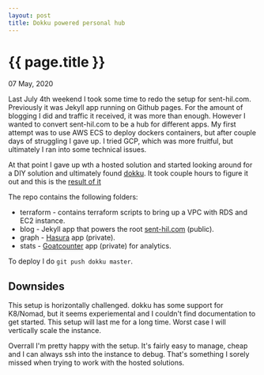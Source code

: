 ```yaml
---
layout: post
title: Dokku powered personal hub
---
```


{{ page.title }}
================

<p class="meta">07 May, 2020</p>

Last July 4th weekend I took some time to redo the setup for sent-hil.com. Previously it was Jekyll app running on Github pages. For the amount of blogging I did and traffic it received, it was more than enough. However I wanted to convert sent-hil.com to be a hub for different apps. My first attempt was to use AWS ECS to deploy dockers containers, but after couple days of struggling I gave up. I tried GCP, which was more fruitful, but ultimately I ran into some technical issues.

At that point I gave up wth a hosted solution and started looking around for a DIY solution and ultimately found [dokku](http://dokku.viewdocs.io/dokku/). It took couple hours to figure it out and this is the [result of it](https://github.com/sent-hil/sent-hil.com)

The repo contains the following folders:

* terraform - contains terraform scripts to bring up a VPC with RDS and EC2 instance.
* blog - Jekyll app that powers the root [sent-hil.com](sent-hil.com) (public).
* graph - [Hasura](https://hasura.io) app (private).
* stats - [Goatcounter](https://www.goatcounter.com) app (private) for analytics.

To deploy I do `git push dokku master`.

## Downsides

This setup is horizontally challenged. dokku has some support for K8/Nomad, but it seems experiemental and I couldn't find documentation to get started. This setup will last me for a long time. Worst case I will vertically scale the instance.

Overrall I'm pretty happy with the setup. It's fairly easy to manage, cheap and I can always ssh into the instance to debug. That's something I sorely missed when trying to work with the hosted solutions.
